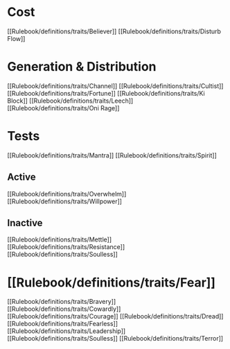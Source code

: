 # Cost
[[Rulebook/definitions/traits/Believer]]
[[Rulebook/definitions/traits/Disturb Flow]]
# Generation & Distribution
[[Rulebook/definitions/traits/Channel]]
[[Rulebook/definitions/traits/Cultist]]
[[Rulebook/definitions/traits/Fortune]]
[[Rulebook/definitions/traits/Ki Block]]
[[Rulebook/definitions/traits/Leech]]
[[Rulebook/definitions/traits/Oni Rage]]
# Tests
[[Rulebook/definitions/traits/Mantra]]
[[Rulebook/definitions/traits/Spirit]]
## Active
[[Rulebook/definitions/traits/Overwhelm]]
[[Rulebook/definitions/traits/Willpower]]
## Inactive
[[Rulebook/definitions/traits/Mettle]]
[[Rulebook/definitions/traits/Resistance]]
[[Rulebook/definitions/traits/Soulless]]
# [[Rulebook/definitions/traits/Fear]]
[[Rulebook/definitions/traits/Bravery]]
[[Rulebook/definitions/traits/Cowardly]]
[[Rulebook/definitions/traits/Courage]]
[[Rulebook/definitions/traits/Dread]]
[[Rulebook/definitions/traits/Fearless]]
[[Rulebook/definitions/traits/Leadership]]
[[Rulebook/definitions/traits/Soulless]]
[[Rulebook/definitions/traits/Terror]]